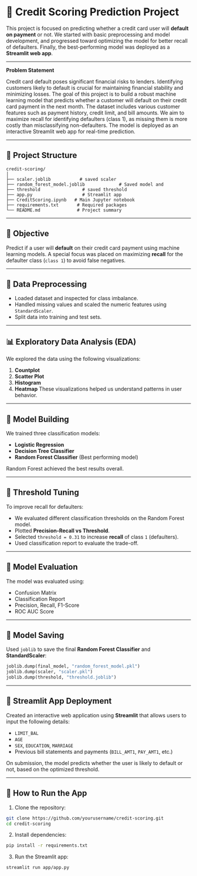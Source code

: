 # 🧾 Credit Scoring Prediction Project

This project is focused on predicting whether a credit card user will **default on payment** or not. We started with basic preprocessing and model development, and progressed toward optimizing the model for better recall of defaulters. Finally, the best-performing model was deployed as a **Streamlit web app**.

---

**Problem Statement**

Credit card default poses significant financial risks to lenders. Identifying customers likely to default is crucial for maintaining financial stability and minimizing losses. The goal of this project is to build a robust machine learning model that predicts whether a customer will default on their credit card payment in the next month. The dataset includes various customer features such as payment history, credit limit, and bill amounts. We aim to maximize recall for identifying defaulters (class 1), as missing them is more costly than misclassifying non-defaulters. The model is deployed as an interactive Streamlit web app for real-time prediction.

---


## 📂 Project Structure

```
credit-scoring/
│
├── scaler.joblib           # saved scaler
├── random_forest_model.joblib             # Saved model and
├── threshold                # saved threshold
├── app.py                   # Streamlit app 
├── CreditScoring.ipynb   # Main Jupyter notebook
├── requirements.txt       # Required packages
└── README.md              # Project summary
```

---

## 📌 Objective

Predict if a user will **default** on their credit card payment using machine learning models. A special focus was placed on maximizing **recall** for the defaulter class (`class 1`) to avoid false negatives.

---

## 🧼 Data Preprocessing

* Loaded dataset and inspected for class imbalance.
* Handled missing values and scaled the numeric features using `StandardScaler`.
* Split data into training and test sets.

---

## 📊 Exploratory Data Analysis (EDA)

We explored the data using the following visualizations:

1. **Countplot**
2. **Scatter Plot** 
3. **Histogram**
4. **Heatmap**
These visualizations helped us understand patterns in user behavior.

---

## 🤖 Model Building

We trained three classification models:

* **Logistic Regression**
* **Decision Tree Classifier**
* **Random Forest Classifier** (Best performing model)

Random Forest achieved the best results overall.

---

## 🎯 Threshold Tuning

To improve recall for defaulters:

* We evaluated different classification thresholds on the Random Forest model.
* Plotted **Precision-Recall vs Threshold**.
* Selected `threshold = 0.31` to increase **recall** of class `1` (defaulters).
* Used classification report to evaluate the trade-off.

---

## 🧪 Model Evaluation

The model was evaluated using:

* Confusion Matrix
* Classification Report
* Precision, Recall, F1-Score
* ROC AUC Score

---

## 💾 Model Saving

Used `joblib` to save the final **Random Forest Classifier** and **StandardScaler**:

```python
joblib.dump(final_model, "random_forest_model.pkl")
joblib.dump(scaler, "scaler.pkl")
joblib.dump(threshold, "threshold.joblib")
```

---

## 🚀 Streamlit App Deployment

Created an interactive web application using **Streamlit** that allows users to input the following details:

* `LIMIT_BAL`
* `AGE`
* `SEX`, `EDUCATION`, `MARRIAGE`
* Previous bill statements and payments (`BILL_AMT1`, `PAY_AMT1`, etc.)

On submission, the model predicts whether the user is likely to default or not, based on the optimized threshold.

---

## 📌 How to Run the App

1. Clone the repository:

```bash
git clone https://github.com/yourusername/credit-scoring.git
cd credit-scoring
```

2. Install dependencies:

```bash
pip install -r requirements.txt
```

3. Run the Streamlit app:

```bash
streamlit run app/app.py
```
